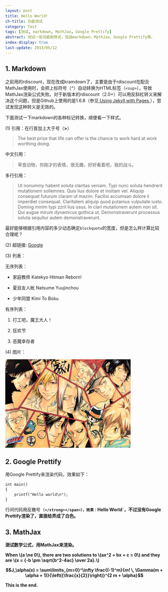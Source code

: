 ```yaml
---
layout: post
title: Hello World!
ch-title: 功能测试
category: Test
tags: [测试, markdown, MathJax, Google Prettify]
abstract: 测试一些功能和样式，包括markdown、MathJax、Google Prettify等。
index-display: true
last-update: 2013/05/12
---
```


## 1. Markdown

之前用的<span class="text-en">rdiscount</span>，现在改成<span class="text-en">kramdown</span>了，主要是由于<span class="text-en">rdiscount</span>在配合<span class="text-en">MathJax</span>使用时，会把上标符号（<span class="text-en">^</span>）自动转换为<span class="text-en">HTML</span>标签（<span class="text-en">`<sup>`</span>），导致<span class="text-en">MathJax</span>渲染公式失败。对于新版本的<span class="text-en">rdiscount</span>（2.0+）可以用反斜杠转义来解决这个问题，但是<span class="text-en">Github</span>上使用的是<span class="text-en">1.6.8</span>（参见[ Using Jekyll with Pages ](https://help.github.com/articles/using-jekyll-with-pages)），尝试发现这种转义是无效的。

下面测试一下<span class="text-en">markdown</span>的各种标记转换，顺便看一下样式。

(1) 引用：在行首加上大于号（<span class="text-en"><strong>></strong></span>）

> The best prize that life can offer is the chance to work hard at work worthing doing.

<p style="text-indent: 0em">中文引用：</p>

> 草食动物，你刚才的表情，很无趣，好好看着吧，我的战斗。

<p style="text-indent: 0em">多行引用：</p>

> Ut nonummy habent soluta claritas veniam. Typi nunc soluta hendrerit mutationem sollemnes. Quis lius dolore et insitam vel. Aliquip consequat futurum claram ut mazim. Facilisi accumsan dolore ii imperdiet consequat. Claritatem aliquip quod putamus vulputate iusto. Doming minim typi zzril lius usus. In clari mutationem autem non sit. Qui augue mirum dynamicus gothica ut. Demonstraverunt processus soluta sequitur autem demonstraverunt.

最好能够根据引用内容的多少动态确定` blockquote `的宽度，但是怎么样计算比较合理呢？

(2) 超链接: [ Google ](http://www.google.com "Google")

(3) 列表：

无序列表：

* 家庭教师 Katekyo Hitman Reborn!

* 夏目友人帐 Natsume Yuujinchou

* 少年同盟 Kimi To Boku

有序列表：

1. 打工吧，魔王大人！

2. 狂欢节

3. 恶魔幸存者

(4) 图片：

![test](/img/tmp/test.jpg)

## 2. Google Prettify

用<span class="text-en">Google Prettify</span>来渲染代码，效果如下：

    int main()
    {
    	printf("Hello world\n");
    }

行间代码用反撇号（<span class="text-en"><strong>`</strong></span>），效果：`Hello World`，不过没有<span class="text-en">Google Prettify</span>渲染了，直接给弄成了白色。

## 3. MathJax

测试数学公式，用<span class="text-en">MathJax</span>来渲染。

When \\(a \ne 0\\), there are two solutions to \\(ax^2 + bx + c = 0\\) and they are \\(x = {-b \pm \sqrt{b^2-4ac} \over 2a}.\\)

$$J_\alpha(x) = \sum\limits_{m=0}^\infty \frac{(-1)^m}{m! \, \Gamma(m + \alpha + 1)}{\left({\frac{x}{2}}\right)}^{2 m + \alpha}$$

This is **the** end.
